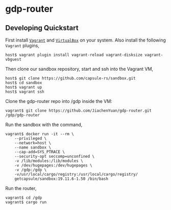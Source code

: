 # gdp-router

## Developing Quickstart

First install [`Vagrant`](https://www.vagrantup.com/) and [`VirtualBox`](https://www.virtualbox.org/) on your system. Also install the following `Vagrant` plugins,

```
host$ vagrant plugin install vagrant-reload vagrant-disksize vagrant-vbguest
```

Then clone our sandbox repository, start and ssh into the Vagrant VM,

```
host$ git clone https://github.com/capsule-rs/sandbox.git
host$ cd sandbox
host$ vagrant up
host$ vagrant ssh
```

Clone the gdp-router repo into /gdp inside the VM:

```
vagrant$ git clone https://github.com/JiachenYuan/gdp-router.git /gdp/gdp-router
```

Run the sandbox with the command,

```
vagrant$ docker run -it --rm \
    --privileged \
    --network=host \
    --name sandbox \
    --cap-add=SYS_PTRACE \
    --security-opt seccomp=unconfined \
    -v /lib/modules:/lib/modules \
    -v /dev/hugepages:/dev/hugepages \
    -v /gdp:/gdp \
    -v/usr/local/cargo/registry:/usr/local/cargo/registry/
    getcapsule/sandbox:19.11.6-1.50 /bin/bash
```

Run the router,

```
vagrant$ cd /gdp
vagrant$ cargo run
```
